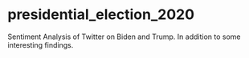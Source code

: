 # presidential_election_2020
Sentiment Analysis of Twitter on Biden and Trump. In addition to some interesting findings.
